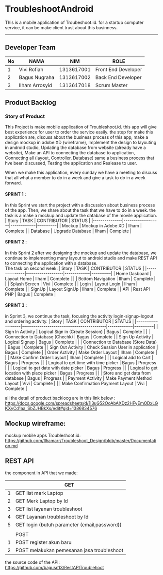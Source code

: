 # TroubleshootAndroid
This is a mobile application of Troubeshoot.id.
for a startup computer service, it can be make client trust about this businness.

<hr>

## Developer Team
| No | NAMA           | NIM        | ROLE                |
|----|----------------|------------|---------------------|
| 1  | Vivi Rofiah    | 1313617001 | Front End Developer |
| 2  | Bagus Nugraha  | 1313617002 | Back End Developer  |
| 3  | Ilham Arrosyid | 1313617018 | Scrum Master        |



## Product Backlog


### Story of Product

This Project is make mobile application of Troubleshoot.id. this app will give best experience for user to order the service easily. the step for make this application are, discuss about the business process of this app, make a design mockup in adobe XD (wireframe), Implement the design to layouting in android studio, Updating the database from website (already have a website), Make an API to connecting the database to application, Connecting all (layout, Controller, Database) same a business process that hve been discussed, Testing the application and Realease to user.

When we make this application, every sunday we have a meeting to discuss that all what a member to do in a week and give a task to do in a week forward.


#### SPRINT 1 :
In this Sprint we start the project with a discussion about business process of the app. Then, we share about the task that we have to do in a week. the task is a make a mockup and update the database of the movile application.
| Story         | TASK              | CONTRIBUTOR | STATUS   |
|---------------|-------------------|-------------|----------|
| Mockup        | Mockup in Adobe XD     | Ilham       | Complete |
| Database      | Upgrade Database  | Ilham       | Complete |






#### SPRINT 2 :
In this Sprint 2 after we designing the mockup and update the database, we continue to implementing many layout to android studio and make REST API to connecting the application with a database.<br>
The task on second week:
| Story         | TASK              | CONTRIBUTOR | STATUS   |
|---------------|-------------------|-------------|----------|
| Home Dasboard | Layout Home       | Ilham       | Complete |
|               | Bottom Navigation | Ilham       | Complete |
|               | Splash Screen     | Vivi        | Complete |
| Login         | Layout Login      | Ilham       | Complete |
| SignUp        | Layout SignUp     | Ilham       | Complete |
| API           | Rest API PHP      | Bagus       | Complete |






#### SPRINT 3 :
in Sprint 3, we continue the task, focusing the activity login-signup-logout and ordering activity.
| Story             | TASK                                      | CONTRIBUTOR | STATUS   |
|-------------------|-------------------------------------------|-------------|----------|
| Sign In Activity  | Logical Sign in \(Create Session\)        | Bagus       | Complete |
|                   | Connection to Database \(Chechk\)         | Bagus       | Complete |
| Sign Up Activity  | Logical Signup                            | Bagus       | Complete |
|                   | Connection to Database \(Store Data\)     | Bagus       | Complete |
| Sign Out Activity | Check Session User in application         | Bagus       | Complete |
| Order Activity    | Make Order Layout                         | Ilham       | Complete |
|                   | Make Confirm Order Layout                 | Ilham       | Complete |
|                   | Logical add to Cart                       | Bagus       | Progress |
|                   | Logical to get time with time picker      | Bagus       | Progress |
|                   | Logical to get date with date picker      | Bagus       | Progress |
|                   | Logical to get location with place picker | Bagus       | Progress |
|                   | Store and get data from database          | Bagus       | Progress |
| Payment Activity  | Make Payment Method Layout                | Vivi        | Complete |
|                   | Make Confirmation Payment Layout          | Vivi        | Complete |





all the detail of product backlocg are in this link below : <br>
https://docs.google.com/spreadsheets/d/1l3uG52OoAbAXDz2HFyEmODxLGKXyCd1aa_SbZJHBkXs/edit#gid=1386834576



## Mockup wireframe:
mockup mobile apps Troubleshoot.id:<br>
https://github.com/Ilhamarr/Troubleshoot_Design/blob/master/Documentation.md


## REST API
the component in API that we made: 

|   | GET                                          |
|---|----------------------------------------------|
| 1 | GET list merk Laptop                         |
| 2 | GET Merk Laptop by Id                        |
| 3 | GET list layanan troubleshoot                |
| 4 | GET Layanan troubleshoot by Id               |
| 5 | GET login (butuh parameter (email,password)) |
|   |                                              |
|   | POST                                         |
| 1 | POST register akun baru                      |
| 2 | POST melakukan pemesanan jasa troubleshoot   |

the source code of the API:
https://github.com/bagusn13/RestAPITroublehoot

